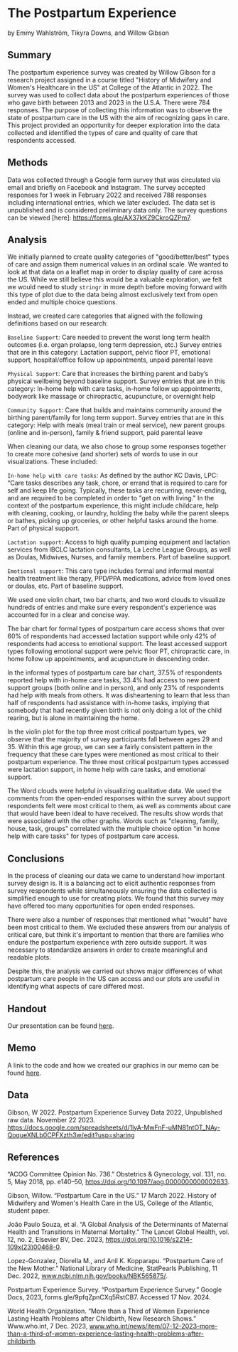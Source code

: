 The Postpartum Experience
================
by Emmy Wahlström, Tikyra Downs, and Willow Gibson

## Summary

The postpartum experience survey was created by Willow Gibson for a research project assigned in a course titled "History of Midwifery and Women's Healthcare in the US" at College of the Atlantic in 2022. The survey was used to collect data about the postpartum experiences of those who gave birth between 2013 and 2023 in the U.S.A. There were 784 responses. The purpose of collecting this information was to observe the state of postpartum care in the US with the aim of recognizing gaps in care. This project provided an opportunity for deeper exploration into the data collected and identified the types of care and quality of care that respondents accessed.

## Methods

Data was collected through a Google form survey that was circulated via email and briefly on Facebook and Instagram. The survey accepted responses for 1 week in February 2022 and received 788 responses including international entries, which we later excluded. The data set is unpublished and is considered preliminary data only. The survey questions can be viewed [here]: https://forms.gle/AX37kKZ9CkroQZPm7.

## Analysis

We initially planned to create quality categories of "good/better/best" types of care and assign them numerical values in an ordinal scale. We wanted to look at that data on a leaflet map in order to display quality of care across the US. While we still believe this would be a valuable exploration, we felt we would need to study `stringr` in more depth before moving forward with this type of plot due to the data being almost exclusively text from open ended and multiple choice questions.

Instead, we created care categories that aligned with the following definitions based on our research:

`Baseline Support`: Care needed to prevent the worst long term health outcomes (i.e. organ prolapse, long term depression, etc.)
Survey entries that are in this category: Lactation support, pelvic floor PT, emotional support, hospital/office follow up appointments, unpaid parental leave

`Physical Support`: Care that increases the birthing parent and baby’s physical wellbeing beyond baseline support.
Survey entries that are in this category: In-home help with care tasks, in-home follow up appointments, bodywork like massage or chiropractic, acupuncture, or overnight help

`Community Support`: Care that builds and maintains community around the birthing parent/family for long term support.
Survey entries that are in this category: Help with meals (meal train or meal service), new parent groups (online and in-person), family & friend support, paid parental leave

When cleaning our data, we also chose to group some responses together to create more cohesive (and shorter) sets of words to use in our visualizations. These included:

`In-home help with care tasks`: As defined by the author KC Davis, LPC: 
“Care tasks describes any task, chore, or errand that is required to care for self and keep life going. Typically, these tasks are recurring, never-ending, and are required to be completed in order to "get on with living." 
In the context of the postpartum experience, this might include childcare, help with cleaning, cooking, or laundry, holding the baby while the parent sleeps or bathes, picking up groceries, or other helpful tasks around the home. Part of physical support.

`Lactation support`: Access to high quality pumping equipment and lactation services from IBCLC lactation consultants, La Leche League Groups, as well as Doulas, Midwives, Nurses, and family members. Part of baseline support.

`Emotional support`: This care type includes formal and informal mental health treatment like therapy, PPD/PPA medications, advice from loved ones or doulas, etc. Part of baseline support.

We used one violin chart, two bar charts, and two word clouds to visualize hundreds of entries and make sure every respondent's experience was accounted for in a clear and concise way.

The bar chart for formal types of postpartum care access shows that over 60% of respondents had accessed lactation support while only 42% of respondents had access to emotional support. The least accessed support types following emotional support were pelvic floor PT, chiropractic care, in home follow up appointments, and acupuncture in descending order.

In the informal types of postpartum care bar chart, 37.5% of respondents reported help with in-home care tasks, 33.4% had access to new parent support groups (both online and in person), and only 23% of respondents had help with meals from others. It was disheartening to learn that less than half of respondents had assistance with in-home tasks, implying that somebody that had recently given birth is not only doing a lot of the child rearing, but is alone in maintaining the home. 

In the violin plot for the top three most critical postpartum types, we observe that the majority of survey participants fall between ages 29 and 35. Within this age group, we can see a fairly consistent pattern in the frequency that these care types were mentioned as most critical to their postpartum experience. The three most critical postpartum types accessed were lactation support, in home help with care tasks, and emotional support. 

The Word clouds were helpful in visualizing qualitative data. We used the comments from the open-ended responses within the survey about support respondents felt were most critical to them, as well as comments about care that would have been ideal to have received. The results show words that were associated with the other graphs. Words such as "cleaning, family, house, task, groups" correlated with the multiple choice option "in home help with care tasks" for types of postpartum care access.


## Conclusions

In the process of cleaning our data we came to understand how important survey design is. It is a balancing act to elicit authentic responses from survey respondents while simultaneously ensuring the data collected is simplified enough to use for creating plots. We found that this survey may have offered too many opportunities for open ended responses. 

There were also a number of responses that mentioned what "would" have been most critical to them. We excluded these answers from our analysis of critical care, but think it's important to mention that there are families who endure the postpartum experience with zero outside support. It was necessary to standardize answers in order to create meaningful and readable plots.

Despite this, the analysis we carried out shows major differences of what postpartum care people in the US can access and our plots are useful in identifying what aspects of care differed most.  


## Handout

Our presentation can be found [here](memo/postpartum-experience-poster.pdf).

## Memo

A link to the code and how we created our graphics in our memo can be found [here](memo/memo.html).

## Data

Gibson, W 2022. Postpartum Experience Survey Data 2022, Unpublished raw data. November 22 2023. https://docs.google.com/spreadsheets/d/1lyA-MwFnF-uMN81ntOT_NAy-QoqueXNLb0CPFXzth3w/edit?usp=sharing

## References

“ACOG Committee Opinion No. 736.” Obstetrics & Gynecology, vol. 131, no. 5, May 2018, pp.
    e140–50, https://doi.org/10.1097/aog.0000000000002633.

Gibson, Willow. “Postpartum Care in the US.” 17 March 2022. History of Midwifery and Women's
    Health Care in the US, College of the Atlantic, student paper.

João Paulo Souza, et al. “A Global Analysis of the Determinants of Maternal Health and
    Transitions in Maternal Mortality.” The Lancet Global Health, vol. 12, no. 2, Elsevier
    BV, Dec. 2023, https://doi.org/10.1016/s2214-109x(23)00468-0.

Lopez-Gonzalez, Diorella M., and Anil K. Kopparapu. “Postpartum Care of the New Mother.”
   National Library of Medicine, StatPearls Publishing, 11 Dec. 2022,
   www.ncbi.nlm.nih.gov/books/NBK565875/.

Postpartum Experience Survey. “Postpartum Experience Survey.” Google Docs, 2023, forms.gle/9pfqZpnCXq5RstCB7. Accessed 17 Nov. 2024.

World Health Organization. “More than a Third of Women Experience Lasting Health Problems
    after Childbirth, New Research Shows.” Www.who.int, 7 Dec. 2023,
    www.who.int/news/item/07-12-2023-more-than-a-third-of-women-experience-lasting-health-problems-after-childbirth.



